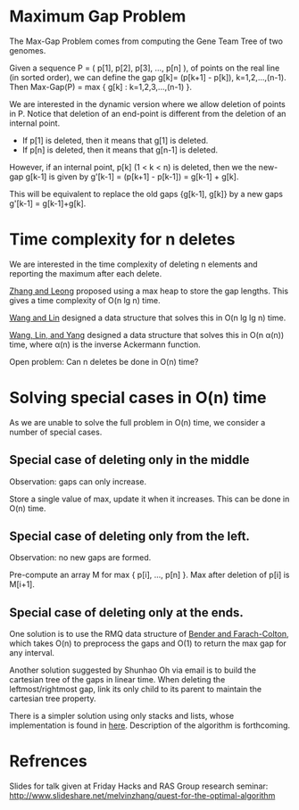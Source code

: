 # Maximum Gap Problem

The Max-Gap Problem comes from computing the Gene Team Tree of two genomes.

Given a sequence P = ( p[1], p[2], p[3], …, p[n] ), of points on the real line (in sorted order),
we can define the gap g[k]= (p[k+1] - p[k]), k=1,2,...,(n-1).
Then Max-Gap(P) = max { g[k] : k=1,2,3,...,(n-1) }.

We are interested in the dynamic version where we allow deletion of points in P. 
Notice that deletion of an end-point is different from the deletion of an internal point.
  
  * If p[1] is deleted, then it means that g[1] is deleted.
  * If p[n] is deleted, then it means that g[n-1] is deleted.

However, if an internal point, p[k] (1 < k < n) is deleted, then we the new-gap g[k-1]
is given by g'[k-1] = (p[k+1] - p[k-1]) = g[k-1] + g[k].

This will be equivalent to replace the old gaps {g[k-1], g[k]} by
a new gaps g'[k-1] = g[k-1]+g[k].

# Time complexity for n deletes

We are interested in the time complexity of deleting n elements and reporting the maximum after each delete.

[Zhang and Leong](http://online.liebertpub.com/doi/abs/10.1089/cmb.2009.0093) proposed using a max heap to store the gap lengths. This gives a time complexity of O(n lg n) time.

[Wang and Lin](http://ieeexplore.ieee.org/document/5654505/) designed a data structure that solves this in O(n lg lg n) time.

[Wang, Lin, and Yang](http://ieeexplore.ieee.org/document/6674301/) designed a data structure that solves this in O(n α(n)) time, where α(n) is the inverse Ackermann function.

Open problem: Can n deletes be done in O(n) time?

# Solving special cases in O(n) time

As we are unable to solve the full problem in O(n) time, we consider a number of special cases.

## Special case of deleting only in the middle

Observation: gaps can only increase.

Store a single value of max, update it when it increases. This can be done in O(n) time.

## Special case of deleting only from the left.

Observation: no new gaps are formed.

Pre-compute an array M for max { p[i], ..., p[n] }. Max after deletion of p[i] is M[i+1].

## Special case of deleting only at the ends.

One solution is to use the RMQ data structure of [Bender and
Farach-Colton](https://www3.cs.stonybrook.edu/~bender/newpub/BenderFa00-lca.pdf),
which takes O(n) to preprocess the gaps and O(1) to return the max gap for any
interval.

Another solution suggested by Shunhao Oh via email is to build the cartesian
tree of the gaps in linear time. When deleting the leftmost/rightmost gap, link
its only child to its parent to maintain the cartesian tree property.

There is a simpler solution using only stacks and lists, whose implementation
is found in [here](src/MaxGapNSV.java). Description of the algorithm is
forthcoming.

# Refrences

Slides for talk given at Friday Hacks and RAS Group research seminar:
http://www.slideshare.net/melvinzhang/quest-for-the-optimal-algorithm
